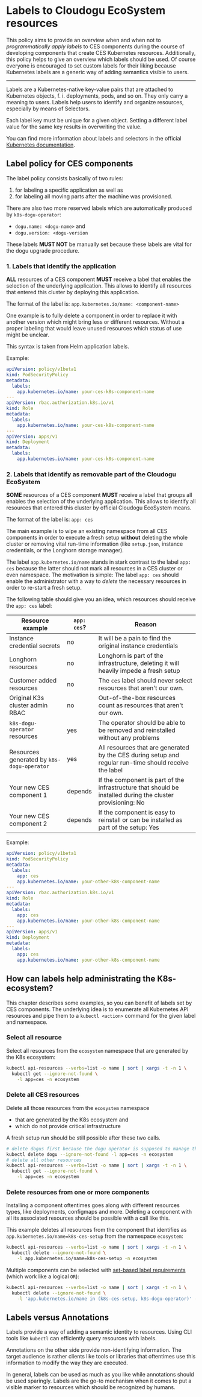 # Labels to Cloudogu EcoSystem resources

This policy aims to provide an overview when and when not to _programmatically apply labels_ to CES components during the course of developing components that create CES Kubernetes resources. Additionally, this policy helps to give an overview which labels should be used. Of course everyone is encouraged to set custom labels for their liking because Kubernetes labels are a generic way of adding semantics visible to users.

---

Labels are a Kubernetes-native key-value pairs that are attached to Kubernetes objects, f. i. deployments, pods, and so on. They only carry a meaning to users. Labels help users to identify and organize resources, especially by means of Selectors.

Each label key must be unique for a given object. Setting a different label value for the same key results in overwriting the value.

You can find more information about labels and selectors in the official [Kubernetes documentation](https://kubernetes.io/docs/concepts/overview/working-with-objects/labels/).

## Label policy for CES components

The label policy consists basically of two rules: 

1. for labeling a specific application as well as 
2. for labeling all moving parts after the machine was provisioned.

There are also two more reserved labels which are automatically produced by `k8s-dogu-operator`: 
- `dogu.name: <dogu-name>` and 
- `dogu.version: <dogu-version`

These labels **MUST NOT** be manually set because these labels are vital for the dogu upgrade procedure.

### 1. Labels that identify the application

**ALL** resources of a CES component **MUST** receive a label that enables the selection of the underlying application. This allows to identify all resources that entered this cluster by deploying this application.

The format of the label is: `app.kubernetes.io/name: <component-name>`

One example is to fully delete a component in order to replace it with another version which might bring less or different resources. Without a proper labeling that would leave unused resources which status of use might be unclear.

This syntax is taken from Helm application labels.

Example:

```yaml
apiVersion: policy/v1beta1
kind: PodSecurityPolicy
metadata:
  labels:
    app.kubernetes.io/name: your-ces-k8s-component-name
---
apiVersion: rbac.authorization.k8s.io/v1
kind: Role
metadata:
  labels:
    app.kubernetes.io/name: your-ces-k8s-component-name
---
apiVersion: apps/v1
kind: Deployment
metadata:
  labels:
    app.kubernetes.io/name: your-ces-k8s-component-name
```

### 2. Labels that identify as removable part of the Cloudogu EcoSystem

**SOME** resources of a CES component **MUST** receive a label that groups all enables the selection of the underlying application. This allows to identify all resources that entered this cluster by official Cloudogu EcoSystem means.

The format of the label is: `app: ces`

The main example is to wipe an existing namespace from all CES components in order to execute a fresh setup **without** deleting the whole cluster or removing vital run-time information (like `setup.json`, instance credentials, or the Longhorn storage manager).

The label `app.kubernetes.io/name` stands in stark contrast to the label `app: ces` because the latter should not mark all resources in a CES cluster or even namespace. The motivation is simple: The label `app: ces` should enable the administrator with a way to _delete_ the necessary resources in order to re-start a fresh setup.

The following table should give you an idea, which resources should receive the `app: ces` label:

| Resource example                           | `app: ces`? | Reason                                                                                                      |
|--------------------------------------------|-------------|-------------------------------------------------------------------------------------------------------------|
| Instance credential secrets                | no          | It will be a pain to find the original instance credentials                                                 |
| Longhorn resources                         | no          | Longhorn is part of the infrastructure, deleting it will heavily impede a fresh setup                       |
| Customer added resources                   | no          | The `ces` label should never select resources that aren't our own.                                          |
| Original K3s cluster admin RBAC            | no          | Out-of-the-box resources count as resources that aren't our own.                                            |
| `k8s-dogu-operator` resources              | yes         | The operator should be able to be removed and reinstalled without any problems                              |
| Resources generated by `k8s-dogu-operator` | yes         | All resources that are generated by the CES during setup and regular run-time should receive the label      |
| Your new CES component 1                   | depends     | If the component is part of the infrastructure that should be installed during the cluster provisioning: No |
| Your new CES component 2                   | depends     | If the component is easy to reinstall or can be installed as part of the setup: Yes                         |

Example:

```yaml
apiVersion: policy/v1beta1
kind: PodSecurityPolicy
metadata:
  labels:
    app: ces
    app.kubernetes.io/name: your-other-k8s-component-name
---
apiVersion: rbac.authorization.k8s.io/v1
kind: Role
metadata:
  labels:
    app: ces
    app.kubernetes.io/name: your-other-k8s-component-name
---
apiVersion: apps/v1
kind: Deployment
metadata:
  labels:
    app: ces
    app.kubernetes.io/name: your-other-k8s-component-name
```

## How can labels help administrating the K8s-ecosystem?

This chapter describes some examples, so you can benefit of labels set by CES components. The underlying idea is to enumerate all Kubernetes API resources and pipe them to a `kubectl <action>` command for the given label and namespace.  

### Select all resource

Select all resources from the `ecosystem` namespace that are generated by the K8s ecosystem:

```bash
kubectl api-resources --verbs=list -o name | sort | xargs -t -n 1 \
  kubectl get --ignore-not-found \
    -l app=ces -n ecosystem
```

### Delete all CES resources

Delete all those resources from the `ecosystem` namespace 
- that are generated by the K8s ecosystem and 
- which do not provide critical infrastructure

A fresh setup run should be still possible after these two calls.

```bash
# delete dogus first because the dogu operator is supposed to manage those resources 
kubectl delete dogu --ignore-not-found -l app=ces -n ecosystem
# delete all other resources
kubectl api-resources --verbs=list -o name | sort | xargs -t -n 1 \
  kubectl get --ignore-not-found \
    -l app=ces -n ecosystem
```

### Delete resources from one or more components

Installing a component oftentimes goes along with different resources types, like deployments, configmaps and more. Deleting a component with all its associated resources should be possible with a call like this.

This example deletes all resources from the component that identifies as `app.kubernetes.io/name=k8s-ces-setup` from the namespace `ecosystem`:

```bash
kubectl api-resources --verbs=list -o name | sort | xargs -t -n 1 \
  kubectl delete --ignore-not-found \
    -l app.kubernetes.io/name=k8s-ces-setup -n ecosystem
```

Multiple components can be selected with [set-based label requirements](https://kubernetes.io/docs/concepts/overview/working-with-objects/labels/#set-based-requirement) (which work like a logical `OR`):

```bash
kubectl api-resources --verbs=list -o name | sort | xargs -t -n 1 \
  kubectl delete --ignore-not-found \
    -l 'app.kubernetes.io/name in (k8s-ces-setup, k8s-dogu-operator)' -n ecosystem
```

## Labels versus Annotations

Labels provide a way of adding a semantic identity to resources. Using CLI tools like `kubectl` can efficiently query resources with labels.  

Annotations on the other side provide non-identifying information. The target audience is rather clients like tools or libraries that oftentimes use this information to modify the way they are executed.

In general, labels can be used as much as you like while annotations should be used sparingly. Labels are the go-to mechanism when it comes to put a visible marker to resources which should be recognized by humans.
